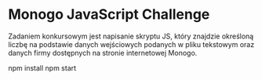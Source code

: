 # Monogo JavaScript Challenge

Zadaniem konkursowym jest napisanie skryptu JS, który znajdzie określoną liczbę na podstawie danych wejściowych podanych w pliku tekstowym oraz danych firmy dostępnych na stronie internetowej Monogo.

npm install 
npm start
